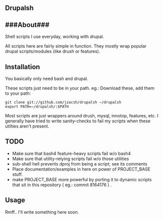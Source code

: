 ## Drupalsh ##

###About###
------------
Shell scripts I use everyday, working with drupal.

All scripts here are fairly simple in function. They mostly wrap popular
drupal scripts/modules (like drush or features).

Installation
------------
You basically only need bash and drupal.

These scripts just need to be in your path. eg.: Download these, add them to your path:

    git clone git://github.com/jzacsh/drupalsh ~/drupalsh
    export PATH=~/drupalsh/:$PATH

Most scripts are just wrappers around drush, mysql, innotop, features, etc. I
generally have tried to write sanity-checks to fail my scripts when these
utilties aren't present.

TODO
----
- Make sure that bash4 feature-heavy scripts fail w/o bash4
- Make sure that utility-relying scripts fail w/o those utilities
- sub-shell hell prevents dproj from being a script; see its comments
- Place documentation/examples in here on power of PROJECT_BASE stuff.
- make PROJECT_BASE more powerful by porting it to dynamic scripts that sit in
  this repository ( eg.: commit 8164176 ) .

Usage
------------
Rmff.. I'll write something here soon.
